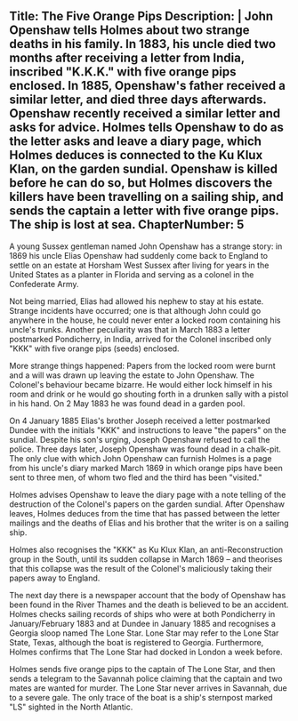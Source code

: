Title: The Five Orange Pips
Description: |
  John Openshaw tells Holmes about two strange deaths in his family. In 1883, his uncle died two months after receiving a letter from India, inscribed "K.K.K." with five orange pips enclosed. In 1885, Openshaw's father received a similar letter, and died three days afterwards. Openshaw recently received a similar letter and asks for advice. Holmes tells Openshaw to do as the letter asks and leave a diary page, which Holmes deduces is connected to the Ku Klux Klan, on the garden sundial. Openshaw is killed before he can do so, but Holmes discovers the killers have been travelling on a sailing ship, and sends the captain a letter with five orange pips. The ship is lost at sea.
ChapterNumber: 5
---
A young Sussex gentleman named John Openshaw has a strange story: in 1869 his uncle Elias Openshaw had suddenly come back to England to settle on an estate at Horsham West Sussex after living for years in the United States as a planter in Florida and serving as a colonel in the Confederate Army.

Not being married, Elias had allowed his nephew to stay at his estate. Strange incidents have occurred; one is that although John could go anywhere in the house, he could never enter a locked room containing his uncle's trunks. Another peculiarity was that in March 1883 a letter postmarked Pondicherry, in India, arrived for the Colonel inscribed only "KKK" with five orange pips (seeds) enclosed.

More strange things happened: Papers from the locked room were burnt and a will was drawn up leaving the estate to John Openshaw. The Colonel's behaviour became bizarre. He would either lock himself in his room and drink or he would go shouting forth in a drunken sally with a pistol in his hand. On 2 May 1883 he was found dead in a garden pool.

On 4 January 1885 Elias's brother Joseph received a letter postmarked Dundee with the initials "KKK" and instructions to leave "the papers" on the sundial. Despite his son's urging, Joseph Openshaw refused to call the police. Three days later, Joseph Openshaw was found dead in a chalk-pit. The only clue with which John Openshaw can furnish Holmes is a page from his uncle's diary marked March 1869 in which orange pips have been sent to three men, of whom two fled and the third has been "visited."

Holmes advises Openshaw to leave the diary page with a note telling of the destruction of the Colonel's papers on the garden sundial. After Openshaw leaves, Holmes deduces from the time that has passed between the letter mailings and the deaths of Elias and his brother that the writer is on a sailing ship.

Holmes also recognises the "KKK" as Ku Klux Klan, an anti-Reconstruction group in the South, until its sudden collapse in March 1869 – and theorises that this collapse was the result of the Colonel's maliciously taking their papers away to England.

The next day there is a newspaper account that the body of Openshaw has been found in the River Thames and the death is believed to be an accident. Holmes checks sailing records of ships who were at both Pondicherry in January/February 1883 and at Dundee in January 1885 and recognises a Georgia sloop named The Lone Star. Lone Star may refer to the Lone Star State, Texas, although the boat is registered to Georgia. Furthermore, Holmes confirms that The Lone Star had docked in London a week before.

Holmes sends five orange pips to the captain of The Lone Star, and then sends a telegram to the Savannah police claiming that the captain and two mates are wanted for murder. The Lone Star never arrives in Savannah, due to a severe gale. The only trace of the boat is a ship's sternpost marked "LS" sighted in the North Atlantic.